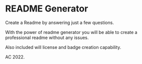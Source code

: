 # README Generator 

Create a Readme by answering just a few questions.

With the power of readme generator you will be able to create a professional readme without any issues.

Also included will license and badge creation capability.

AC 2022.

